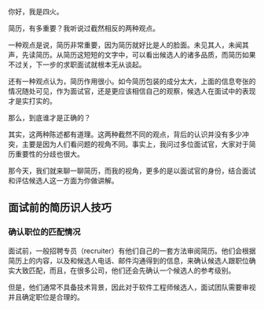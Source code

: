 你好，我是四火。

简历，有多重要？我听说过截然相反的两种观点。

一种观点是说，简历非常重要，因为简历就好比是人的脸面。未见其人，未闻其声，先读简历。从简历这短短的文字中，可以看出候选人的诸多品质，而简历如果不过关，下一步的求职面试就根本无从谈起。

还有一种观点认为，简历作用很小。如今简历包装的成分太大，上面的信息夸张的情况随处可见，作为面试官，还是更应该相信自己的观察，候选人在面试中的表现才是实打实的。

那么，到底谁才是正确的？

其实，这两种陈述都有道理。这两种截然不同的观点，背后的认识并没有多少冲突，主要是因为人们看问题的视角不同。事实上，我问过多位面试官，大家对于简历重要性的分歧也很大。

那今天，我们就来聊一聊简历，而我的视角，更多的是以面试官的身份，结合面试和评估候选人这一方面为你做讲解。

## 面试前的简历识人技巧

### 确认职位的匹配情况

面试前，一般招聘专员（recruiter）有他们自己的一套方法审阅简历。他们会根据简历上的内容，以及和候选人电话、邮件沟通得到的信息，来确认候选人跟职位确实大致匹配，而且，在很多公司，他们还会先确认一个候选人的参考级别。

但是，他们通常不具备技术背景，因此对于软件工程师候选人，面试团队需要审视并且确定职位是合理的。